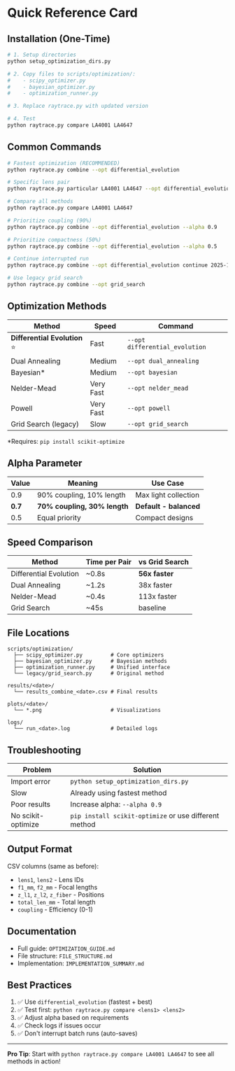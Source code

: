 # Quick Reference Card

## Installation (One-Time)

```bash
# 1. Setup directories
python setup_optimization_dirs.py

# 2. Copy files to scripts/optimization/:
#    - scipy_optimizer.py
#    - bayesian_optimizer.py
#    - optimization_runner.py

# 3. Replace raytrace.py with updated version

# 4. Test
python raytrace.py compare LA4001 LA4647
```

## Common Commands

```bash
# Fastest optimization (RECOMMENDED)
python raytrace.py combine --opt differential_evolution

# Specific lens pair
python raytrace.py particular LA4001 LA4647 --opt differential_evolution

# Compare all methods
python raytrace.py compare LA4001 LA4647

# Prioritize coupling (90%)
python raytrace.py combine --opt differential_evolution --alpha 0.9

# Prioritize compactness (50%)
python raytrace.py combine --opt differential_evolution --alpha 0.5

# Continue interrupted run
python raytrace.py combine --opt differential_evolution continue 2025-10-14

# Use legacy grid search
python raytrace.py combine --opt grid_search
```

## Optimization Methods

| Method | Speed | Command |
|--------|-------|---------|
| **Differential Evolution** ⭐ | Fast | `--opt differential_evolution` |
| Dual Annealing | Medium | `--opt dual_annealing` |
| Bayesian* | Medium | `--opt bayesian` |
| Nelder-Mead | Very Fast | `--opt nelder_mead` |
| Powell | Very Fast | `--opt powell` |
| Grid Search (legacy) | Slow | `--opt grid_search` |

*Requires: `pip install scikit-optimize`

## Alpha Parameter

| Value | Meaning | Use Case |
|-------|---------|----------|
| 0.9 | 90% coupling, 10% length | Max light collection |
| **0.7** | **70% coupling, 30% length** | **Default - balanced** |
| 0.5 | Equal priority | Compact designs |

## Speed Comparison

| Method | Time per Pair | vs Grid Search |
|--------|---------------|----------------|
| Differential Evolution | ~0.8s | **56x faster** |
| Dual Annealing | ~1.2s | 38x faster |
| Nelder-Mead | ~0.4s | 113x faster |
| Grid Search | ~45s | baseline |

## File Locations

```
scripts/optimization/
  ├── scipy_optimizer.py         # Core optimizers
  ├── bayesian_optimizer.py      # Bayesian methods
  ├── optimization_runner.py     # Unified interface
  └── legacy/grid_search.py      # Original method

results/<date>/
  └── results_combine_<date>.csv # Final results

plots/<date>/
  └── *.png                      # Visualizations

logs/
  └── run_<date>.log             # Detailed logs
```

## Troubleshooting

| Problem | Solution |
|---------|----------|
| Import error | `python setup_optimization_dirs.py` |
| Slow | Already using fastest method |
| Poor results | Increase alpha: `--alpha 0.9` |
| No scikit-optimize | `pip install scikit-optimize` or use different method |

## Output Format

CSV columns (same as before):
- `lens1`, `lens2` - Lens IDs
- `f1_mm`, `f2_mm` - Focal lengths
- `z_l1`, `z_l2`, `z_fiber` - Positions
- `total_len_mm` - Total length
- `coupling` - Efficiency (0-1)

## Documentation

- Full guide: `OPTIMIZATION_GUIDE.md`
- File structure: `FILE_STRUCTURE.md`
- Implementation: `IMPLEMENTATION_SUMMARY.md`

## Best Practices

1. ✅ Use `differential_evolution` (fastest + best)
2. ✅ Test first: `python raytrace.py compare <lens1> <lens2>`
3. ✅ Adjust alpha based on requirements
4. ✅ Check logs if issues occur
5. ✅ Don't interrupt batch runs (auto-saves)

---

**Pro Tip**: Start with `python raytrace.py compare LA4001 LA4647` to see all methods in action!
